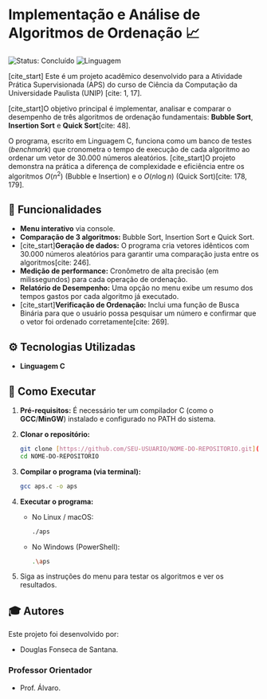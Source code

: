 # Implementação e Análise de Algoritmos de Ordenação 📈

![Status: Concluído](https://img.shields.io/badge/status-concluído-brightgreen)
![Linguagem](https://img.shields.io/badge/linguagem-C-blue)

[cite_start] Este é um projeto acadêmico desenvolvido para a Atividade Prática Supervisionada (APS) do curso de Ciência da Computação da Universidade Paulista (UNIP) [cite: 1, 17].

[cite_start]O objetivo principal é implementar, analisar e comparar o desempenho de três algoritmos de ordenação fundamentais: **Bubble Sort**, **Insertion Sort** e **Quick Sort**[cite: 48].

O programa, escrito em Linguagem C, funciona como um banco de testes (*benchmark*) que cronometra o tempo de execução de cada algoritmo ao ordenar um vetor de 30.000 números aleatórios. [cite_start]O projeto demonstra na prática a diferença de complexidade e eficiência entre os algoritmos $O(n^2)$ (Bubble e Insertion) e o $O(n \log n)$ (Quick Sort)[cite: 178, 179].

## 🚀 Funcionalidades

* **Menu interativo** via console.
* **Comparação de 3 algoritmos:** Bubble Sort, Insertion Sort e Quick Sort.
* [cite_start]**Geração de dados:** O programa cria vetores idênticos com 30.000 números aleatórios para garantir uma comparação justa entre os algoritmos[cite: 246].
* **Medição de performance:** Cronômetro de alta precisão (em milissegundos) para cada operação de ordenação.
* **Relatório de Desempenho:** Uma opção no menu exibe um resumo dos tempos gastos por cada algoritmo já executado.
* [cite_start]**Verificação de Ordenação:** Inclui uma função de Busca Binária para que o usuário possa pesquisar um número e confirmar que o vetor foi ordenado corretamente[cite: 269].

## ⚙️ Tecnologias Utilizadas

* **Linguagem C**

## 🏁 Como Executar

1.  **Pré-requisitos:** É necessário ter um compilador C (como o **GCC**/**MinGW**) instalado e configurado no PATH do sistema.

2.  **Clonar o repositório:**
    ```bash
    git clone [https://github.com/SEU-USUARIO/NOME-DO-REPOSITORIO.git](https://github.com/SEU-USUARIO/NOME-DO-REPOSITORIO.git)
    cd NOME-DO-REPOSITORIO
    ```

3.  **Compilar o programa (via terminal):**
    ```bash
    gcc aps.c -o aps
    ```

4.  **Executar o programa:**
    * No Linux / macOS:
        ```bash
        ./aps
        ```
    * No Windows (PowerShell):
        ```bash
        .\aps
        ```

5.  Siga as instruções do menu para testar os algoritmos e ver os resultados.

## 🎓 Autores

Este projeto foi desenvolvido por:

* Douglas Fonseca de Santana. 

### Professor Orientador
* Prof. Álvaro.
